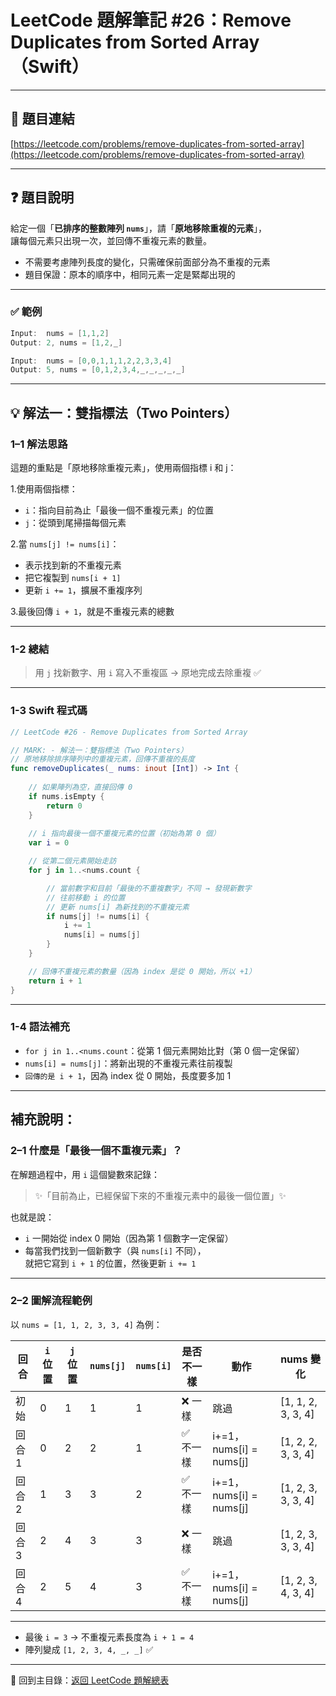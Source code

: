 # LeetCode 題解筆記 #26：Remove Duplicates from Sorted Array（Swift）

---

## 📝 題目連結  
[https://leetcode.com/problems/remove-duplicates-from-sorted-array](https://leetcode.com/problems/remove-duplicates-from-sorted-array)

---

## ❓ 題目說明

給定一個「**已排序的整數陣列 `nums`**」，請「**原地移除重複的元素**」，  
讓每個元素只出現一次，並回傳不重複元素的數量。

- 不需要考慮陣列長度的變化，只需確保前面部分為不重複的元素
- 題目保證：原本的順序中，相同元素一定是緊鄰出現的

---

### ✅ 範例

```swift
Input:  nums = [1,1,2]
Output: 2, nums = [1,2,_]

Input:  nums = [0,0,1,1,1,2,2,3,3,4]
Output: 5, nums = [0,1,2,3,4,_,_,_,_,_]
```

---

## 💡 解法一：雙指標法（Two Pointers）

### 1–1 解法思路

這題的重點是「原地移除重複元素」，使用兩個指標 i 和 j：

1.使用兩個指標：

- `i`：指向目前為止「最後一個不重複元素」的位置
- `j`：從頭到尾掃描每個元素

2.當 `nums[j] != nums[i]`：

- 表示找到新的不重複元素
- 把它複製到 `nums[i + 1]`
- 更新 `i += 1`，擴展不重複序列

3.最後回傳 `i + 1`，就是不重複元素的總數

---

### 1-2 總結

> 用 `j` 找新數字、用 `i` 寫入不重複區 → 原地完成去除重複 ✅

---

### 1-3 Swift 程式碼

```swift
// LeetCode #26 - Remove Duplicates from Sorted Array

// MARK: - 解法一：雙指標法（Two Pointers）
// 原地移除排序陣列中的重複元素，回傳不重複的長度
func removeDuplicates(_ nums: inout [Int]) -> Int {
    
    // 如果陣列為空，直接回傳 0
    if nums.isEmpty {
        return 0
    }
    
    // i 指向最後一個不重複元素的位置（初始為第 0 個）
    var i = 0

    // 從第二個元素開始走訪
    for j in 1..<nums.count {

        // 當前數字和目前「最後的不重複數字」不同 → 發現新數字
        // 往前移動 i 的位置
        // 更新 nums[i] 為新找到的不重複元素
        if nums[j] != nums[i] {
            i += 1              
            nums[i] = nums[j] 
        }
    }

    // 回傳不重複元素的數量（因為 index 是從 0 開始，所以 +1）
    return i + 1
}
```

---

### 1-4 語法補充

- `for j in 1..<nums.count`：從第 1 個元素開始比對（第 0 個一定保留）
- `nums[i] = nums[j]`：將新出現的不重複元素往前複製
- `回傳的是 i + 1`，因為 index 從 0 開始，長度要多加 1

---

## 補充說明：

### 2–1 什麼是「最後一個不重複元素」？

在解題過程中，用 `i` 這個變數來記錄：

> ✨「目前為止，已經保留下來的不重複元素中的最後一個位置」✨

也就是說：

- `i` 一開始從 index 0 開始（因為第 1 個數字一定保留）  
- 每當我們找到一個新數字（與 `nums[i]` 不同），  
  就把它寫到 `i + 1` 的位置，然後更新 `i += 1`

---

### 2–2 圖解流程範例

以 `nums = [1, 1, 2, 3, 3, 4]` 為例：

| 回合   | `i` 位置 | `j` 位置 | `nums[j]` | `nums[i]` | 是否不一樣 | 動作                           | nums 變化                  |
|--------|-----------|-----------|------------|------------|----------------|--------------------------------|----------------------------|
| 初始   | 0         | 1         | 1          | 1          | ❌ 一樣       | 跳過                           | [1, 1, 2, 3, 3, 4]         |
| 回合1  | 0         | 2         | 2          | 1          | ✅ 不一樣    | i+=1，nums[i] = nums[j]        | [1, 2, 2, 3, 3, 4]         |
| 回合2  | 1         | 3         | 3          | 2          | ✅ 不一樣    | i+=1，nums[i] = nums[j]        | [1, 2, 3, 3, 3, 4]         |
| 回合3  | 2         | 4         | 3          | 3          | ❌ 一樣       | 跳過                           | [1, 2, 3, 3, 3, 4]         |
| 回合4  | 2         | 5         | 4          | 3          | ✅ 不一樣    | i+=1，nums[i] = nums[j]        | [1, 2, 3, 4, 3, 4]         |

---

- 最後 `i = 3` → 不重複元素長度為 `i + 1 = 4`  
- 陣列變成 `[1, 2, 3, 4, _, _]` ✅

---

📂 回到主目錄：[返回 LeetCode 題解總表](../README.md)